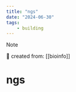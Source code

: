 ```yaml
---
title: "ngs"
date: "2024-06-30"
tags:
    - building
---
```


> [!NOTE]
> 🌱 created from: [[bioinfo]]

# ngs


